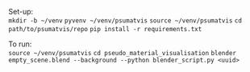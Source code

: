 Set-up:  
  `mkdir -b ~/venv`
  `pyvenv ~/venv/psumatvis`
  `source ~/venv/psumatvis`
  `cd path/to/psumatvis/repo`
  `pip install -r requirements.txt`

To run:  
  `source ~/venv/psumatvis`
  `cd pseudo_material_visualisation`
  `blender empty_scene.blend --background --python blender_script.py <uuid>`
